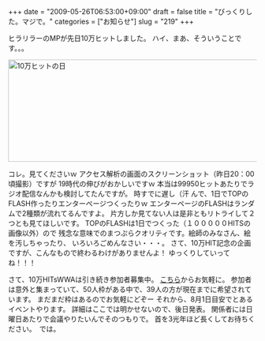 +++
date = "2009-05-26T06:53:00+09:00"
draft = false
title = "びっくりした。マジで。"
categories = ["お知らせ"]
slug = "219"
+++

ヒラリラーのMPが先日10万ヒットしました。
ハイ、まあ、そういうことです。。。

<img src="/image/an.png" alt="10万ヒットの日" width="578" height="207" />

コレ。見てくださいｗ
アクセス解析の画面のスクリーンショット（昨日20：00頃撮影）ですが
19時代の伸びがおかしいですｗ
本当は99950ヒットあたりでラジオ配信なんかも検討してたんですが。
時すでに遅し（汗
んで、1日でTOPのFLASH作ったりエンターページつくったりｗ
エンターページのFLASHはランダムで2種類が流れてるんですよ。
片方しか見てない人は是非ともリトライして２つとも見てほしいです。
TOPのFLASHは1日でつくった（１０００００HITSの画像以外）ので
残念な意味でのまつぷらクオリティです。絵師のみなさん、絵を汚しちゃったり、
いろいろごめんなさい・・・。
さて、10万HIT記念の企画ですが、こんなもので終わるわけがありませんよ！
ゆっくりしていってね！！！

<!--more-->
さて、10万HITsWWAは引き続き参加者募集中。
<a href="http://mt.advenbbs.net/bbs/yybbs.cgi?mode=res&amp;no=2934&amp;id=hirakue" target="_blank" title="こちら">こちら</a>からお気軽に。
参加者は意外と集まっていて、50人枠がある中で、39人の方が現在までに希望されています。
まだまだ枠はあるのでお気軽にどぞー
それから、8月1日目安でとあるイベントやります。
詳細はここでは明かせないので、後日発表。
関係者には日曜日あたりで会議やりたいんでそのつもりで。
首を3光年ほど長くしてお待ちください。　では。
